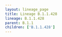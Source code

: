 ```yaml
---
layout: lineage_page
title: Lineage B.1.1.428
lineage: B.1.1.428
parent: B.1.1
children: ['B.1.1.428']
---
```

